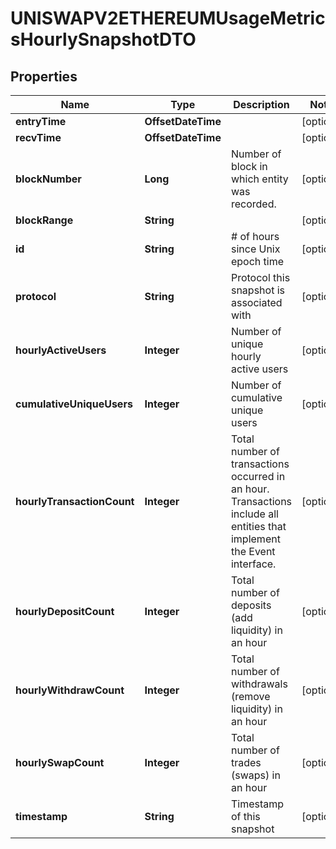 

# UNISWAPV2ETHEREUMUsageMetricsHourlySnapshotDTO



## Properties

| Name | Type | Description | Notes |
|------------ | ------------- | ------------- | -------------|
|**entryTime** | **OffsetDateTime** |  |  [optional] |
|**recvTime** | **OffsetDateTime** |  |  [optional] |
|**blockNumber** | **Long** | Number of block in which entity was recorded. |  [optional] |
|**blockRange** | **String** |  |  [optional] |
|**id** | **String** | # of hours since Unix epoch time |  [optional] |
|**protocol** | **String** | Protocol this snapshot is associated with |  [optional] |
|**hourlyActiveUsers** | **Integer** | Number of unique hourly active users |  [optional] |
|**cumulativeUniqueUsers** | **Integer** | Number of cumulative unique users |  [optional] |
|**hourlyTransactionCount** | **Integer** | Total number of transactions occurred in an hour. Transactions include all entities that implement the Event interface. |  [optional] |
|**hourlyDepositCount** | **Integer** |  Total number of deposits (add liquidity) in an hour |  [optional] |
|**hourlyWithdrawCount** | **Integer** | Total number of withdrawals (remove liquidity) in an hour |  [optional] |
|**hourlySwapCount** | **Integer** | Total number of trades (swaps) in an hour |  [optional] |
|**timestamp** | **String** | Timestamp of this snapshot |  [optional] |



